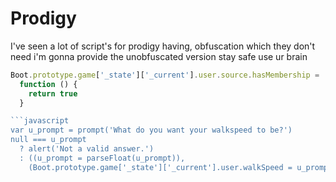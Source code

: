 # Prodigy
I've seen a lot of script's for prodigy having, obfuscation which they don't need i'm gonna provide the unobfuscated version stay safe use ur brain


```javascript
Boot.prototype.game['_state']['_current'].user.source.hasMembership =
  function () {
    return true
  }

```javascript
var u_prompt = prompt('What do you want your walkspeed to be?')
null === u_prompt
  ? alert('Not a valid answer.')
  : ((u_prompt = parseFloat(u_prompt)),
    (Boot.prototype.game['_state']['_current'].user.walkSpeed = u_prompt))
